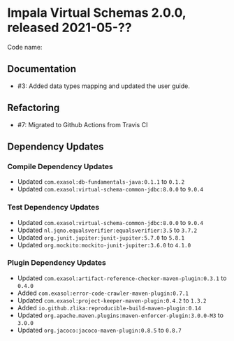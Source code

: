 # Impala Virtual Schemas 2.0.0, released 2021-05-??

Code name:

## Documentation

* #3: Added data types mapping and updated the user guide.

## Refactoring

* #7: Migrated to Github Actions from Travis CI

## Dependency Updates

### Compile Dependency Updates

* Updated `com.exasol:db-fundamentals-java:0.1.1` to `0.1.2`
* Updated `com.exasol:virtual-schema-common-jdbc:8.0.0` to `9.0.4`

### Test Dependency Updates

* Updated `com.exasol:virtual-schema-common-jdbc:8.0.0` to `9.0.4`
* Updated `nl.jqno.equalsverifier:equalsverifier:3.5` to `3.7.2`
* Updated `org.junit.jupiter:junit-jupiter:5.7.0` to `5.8.1`
* Updated `org.mockito:mockito-junit-jupiter:3.6.0` to `4.1.0`

### Plugin Dependency Updates

* Updated `com.exasol:artifact-reference-checker-maven-plugin:0.3.1` to `0.4.0`
* Added `com.exasol:error-code-crawler-maven-plugin:0.7.1`
* Updated `com.exasol:project-keeper-maven-plugin:0.4.2` to `1.3.2`
* Added `io.github.zlika:reproducible-build-maven-plugin:0.14`
* Updated `org.apache.maven.plugins:maven-enforcer-plugin:3.0.0-M3` to `3.0.0`
* Updated `org.jacoco:jacoco-maven-plugin:0.8.5` to `0.8.7`
